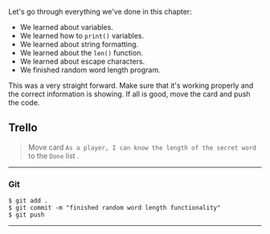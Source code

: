 ﻿Let's go through everything we've done in this chapter:

- We learned about variables.
- We learned how to `print()` variables.
- We learned about string formatting.
- We learned about the `len()` function.
- We learned about escape characters.
- We finished random word length program.

This was a very straight forward. Make sure that it's working properly and the correct information is showing. If all is good, move the card and push the code.

## Trello

> Move card  `As a player, I can know the length of the secret word`   to the `Done`  list .
> 

----------

### Git


```
$ git add .
$ git commit -m "finished random word length functionality"
$ git push
```

----------
